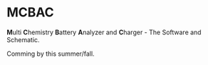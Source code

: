 # MCBAC

**M**ulti **C**hemistry **B**attery **A**nalyzer and **C**harger - The Software
and Schematic.

Comming by this summer/fall.

<br>
